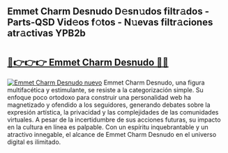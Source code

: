 ## Emmet Charm Desnudo D𝚎sn𝚞dos filtr𝚊dos - Parts-QSD Vid𝚎os f𝚘tos - N𝚞evas filtr𝚊ciones atr𝚊ctivas YPB2b

# <h2><a href="http://mb0jxie.tromn.icu/?c=Emmet+Charm+Desnudo">🔗👉👉👉 Emmet Charm Desnudo 🔗🔗</a></h2>

[![Emmet Charm Desnudo nuevo](https://i.imgur.com/pEAQMta.gif)](http://mb0jxie.tromn.icu/?c=Emmet+Charm+Desnudo)
Emmet Charm Desnudo, una figura multifacética y estimulante, se resiste a la categorización simple. Su enfoque poco ortodoxo para construir una personalidad web ha magnetizado y ofendido a los seguidores, generando debates sobre la expresión artística, la privacidad y las complejidades de las comunidades virtuales. A pesar de la incertidumbre de sus acciones futuras, su impacto en la cultura en línea es palpable. Con un espíritu inquebrantable y un atractivo innegable, el alcance de Emmet Charm Desnudo en el universo digital es ilimitado.
